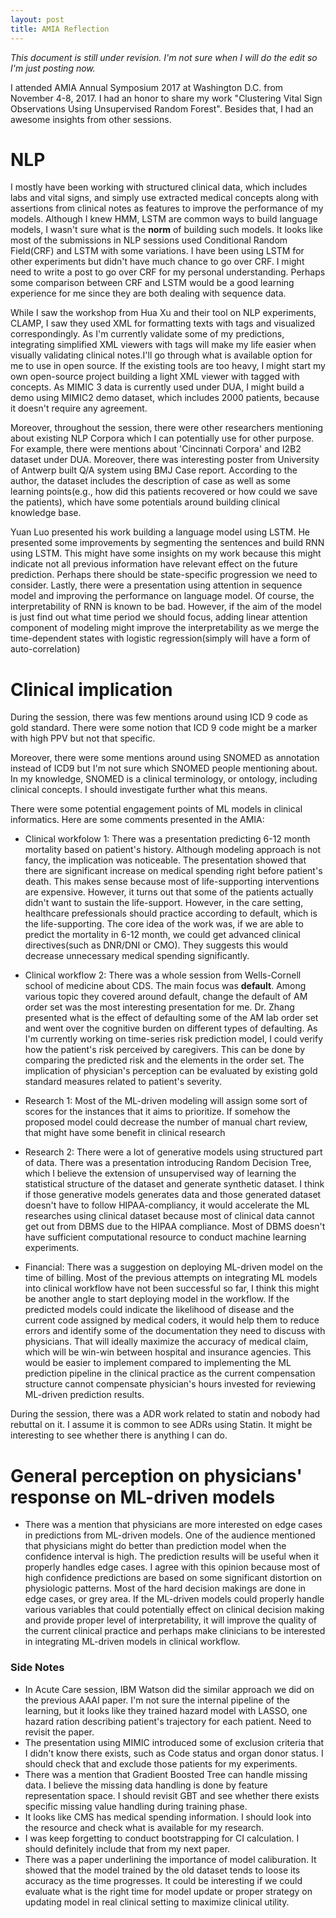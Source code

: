 ```yaml
---
layout: post
title: AMIA Reflection
---
```


*This document is still under revision. I'm not sure when I will do the edit so I'm just posting now.*

I attended AMIA Annual Symposium 2017 at Washington D.C. from November 4-8, 2017. I had an honor to share my work "Clustering Vital Sign Observations Using Unsupervised Random Forest". Besides that, I had an awesome insights from other sessions.

# NLP

I mostly have been working with structured clinical data, which includes labs and vital signs, and simply use extracted medical concepts along with assertions from clinical notes as features to improve the performance of my models. Although I knew HMM, LSTM are common ways to build language models, I wasn't sure what is the **norm** of building such models. It looks like most of the submissions in NLP sessions used Conditional Random Field(CRF) and LSTM with some variations. I have been using LSTM for other experiments but didn't have much chance to go over CRF. I might need to write a post to go over CRF for my personal understanding. Perhaps some comparison between CRF and LSTM would be a good learning experience for me since they are both dealing with sequence data.

While I saw the workshop from Hua Xu and their tool on NLP experiments, CLAMP, I saw they used XML for formatting texts with tags and visualized correspondingly. As I'm currently validate some of my predictions, integrating simplified XML viewers with tags will make my life easier when visually validating clinical notes.I'll go through what is available option for me to use in open source. If the existing tools are too heavy, I might start my own open-source project building a light XML viewer with tagged with concepts. As MIMIC 3 data is currently used under DUA, I might build a demo using MIMIC2 demo dataset, which includes 2000 patients, because it doesn't require any agreement.

Moreover, throughout the session, there were other researchers mentioning about existing NLP Corpora which I can potentially use for other purpose. For example, there were mentions about 'Cincinnati Corpora' and I2B2 dataset under DUA. Moreover, there was interesting poster from University of Antwerp built Q/A system using BMJ Case report. According to the author, the dataset includes the description of case as well as some learning points(e.g., how did this patients recovered or how could we save the patients), which have some potentials around building clinical knowledge base.

Yuan Luo presented his work building a language model using LSTM. He presented some improvements by segmenting the sentences and build RNN using LSTM. This might have some insights on my work because this might indicate not all previous information have relevant effect on the future prediction. Perhaps there should be state-specific progression we need to consider.
Lastly, there were a presentation using attention in sequence model and improving the performance on language model. Of course, the interpretability of RNN is known to be bad. However, if the aim of the model is just find out what time period we should focus, adding linear attention component of modeling might improve the interpretability as we merge the time-dependent states with logistic regression(simply will have a form of auto-correlation)

# Clinical implication
During the session, there was few mentions around using ICD 9 code as gold standard. There were some notion that ICD 9 code might be a marker with high PPV but not that specific.

Moreover, there were some mentions around using SNOMED as annotation instead of ICD9 but I'm not sure which SNOMED people mentioning about. In my knowledge, SNOMED is a clinical terminology, or ontology, including clinical concepts. I should investigate further what this means.

There were some potential engagement points of ML models in clinical informatics. Here are some comments presented in the AMIA:

 - Clinical workfolow 1: There was a presentation predicting 6-12 month mortality based on patient's history. Although modeling approach is not fancy, the implication was noticeable. The presentation showed that there are significant increase on medical spending right before patient's death. This makes sense because most of life-supporting interventions are expensive. However, it turns out that some of the patients actually didn't want to sustain the life-support. However, in the care setting, healthcare prefessionals should practice according to default, which is the life-supporting. The core idea of the work was, if we are able to predict the mortality in 6-12 month, we could get advanced clinical directives(such as DNR/DNI or CMO). They suggests this would decrease unnecessary medical spending significantly.
 
 - Clinical workflow 2: There was a whole session from Wells-Cornell school of medicine about CDS. The main focus was **default**. Among various topic they covered around default, change the default of AM order set was the most interesting presentation for me. Dr. Zhang presented what is the effect of defaulting some of the AM lab order set and went over the cognitive burden on different types of defaulting. As I'm currently working on time-series risk prediction model, I could verify how the patient's risk perceived by caregivers. This can be done by comparing the predicted risk and the elements in the order set. The implication of physician's perception can be evaluated by existing gold standard measures related to patient's severity.

 - Research 1: Most of the ML-driven modeling will assign some sort of scores for the instances that it aims to prioritize. If somehow the proposed model could decrease the number of manual chart review, that might have some benefit in clinical research

 - Research 2: There were a lot of generative models using structured part of data. There was a presentation introducing Random Decision Tree, which I believe the extension of unsupervised way of learning the statistical structure of the dataset and generate synthetic dataset. I think if those generative models generates data and those generated dataset doesn't have to follow HIPAA-compliancy, it would accelerate the ML researches using clinical dataset because most of clinical data cannot get out from DBMS due to the HIPAA compliance. Most of DBMS doesn't have sufficient computational resource to conduct machine learning experiments.

 - Financial: There was a suggestion on deploying ML-driven model on the time of billing. Most of the previous attempts on integrating ML models into clinical workflow have not been successful so far, I think this might be another angle to start deploying model in the workflow. If the predicted models could indicate the likelihood of disease and the current code assigned by medical coders, it would help them to reduce errors and identify some of the documentation they need to discuss with physicians. That will ideally maximize the accuracy of medical claim, which will be win-win between hospital and insurance agencies. This would be easier to implement compared to implementing the ML prediction pipeline in the clinical practice as the current compensation structure cannot compensate physician's hours invested for reviewing ML-driven prediction results.
 
During the session, there was a ADR work related to statin and nobody had rebuttal on it. I assume it is common to see ADRs using Statin. It might be interesting to see whether there is anything I can do.

 
# General perception on physicians' response on ML-driven models
 - There was a mention that physicians are more interested on edge cases in predictions from ML-driven models. One of the audience mentioned that physicians might do better than prediction model when the confidence interval is high. The prediction results will be useful when it properly handles edge cases. I agree with this opinion because most of high confidence predictions are based on some significant distortion on physiologic patterns. Most of the hard decision makings are done in edge cases, or grey area. If the ML-driven models could properly handle various variables that could potentially effect on clinical decision making and provide proper level of interpretability, it will improve the quality of the current clinical practice and perhaps make clinicians to be interested in integrating ML-driven models in clinical workflow.

### Side Notes
 - In Acute Care session, IBM Watson did the similar approach we did on the previous AAAI paper. I'm not sure the internal pipeline of the learning, but it looks like they trained hazard model with LASSO, one hazard ration describing patient's trajectory for each patient. Need to revisit the paper.
 - The presentation using MIMIC introduced some of exclusion criteria that I didn't know there exists, such as Code status and organ donor status. I should check that and exclude those patients for my experiments.
 - There was a mention that Gradient Boosted Tree can handle missing data. I believe the missing data handling is done by feature representation space. I should revisit GBT and see whether there exists specific missing value handling during training phase.
 - It looks like CMS has medical spending information. I should look into the resource and check what is available for my research.
 - I was keep forgetting to conduct bootstrapping for CI calculation. I should definitely include that from my next paper.
 - There was a paper underlining the importance of model caliburation. It showed that the model trained by the old dataset tends to loose its accuracy as the time progresses. It could be interesting if we could evaluate what is the right time for model update or proper strategy on updating model in real clinical setting to maximize clinical utility.


